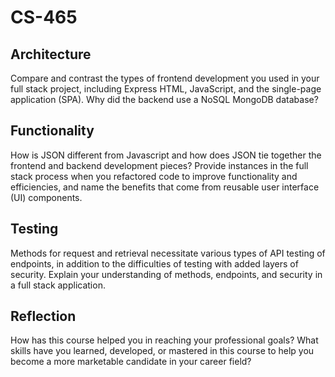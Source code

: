 # CS-465

## Architecture
Compare and contrast the types of frontend development you used in your full stack project, including Express HTML, JavaScript, and the single-page application (SPA).
Why did the backend use a NoSQL MongoDB database?


## Functionality
How is JSON different from Javascript and how does JSON tie together the frontend and backend development pieces?
Provide instances in the full stack process when you refactored code to improve functionality and efficiencies, and name the benefits that come from reusable user interface (UI) components.


## Testing
Methods for request and retrieval necessitate various types of API testing of endpoints, in addition to the difficulties of testing with added layers of security. Explain your understanding of methods, endpoints, and security in a full stack application.


## Reflection
How has this course helped you in reaching your professional goals? What skills have you learned, developed, or mastered in this course to help you become a more marketable candidate in your career field?
